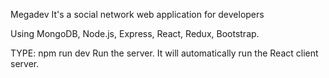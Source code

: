 Megadev
It's a social network web application for developers

Using MongoDB, Node.js, Express, React, Redux, Bootstrap.

TYPE: npm run dev
Run the server. It will automatically run the React client server.
